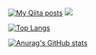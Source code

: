 

[![My Qiita posts](https://qiita-badge.apiapi.app/s/5522079/posts.svg)](http://qiita.com/5522079)
![](https://komarev.com/ghpvc/?username=5522079&color=blueviolet)

[![Top Langs](https://github-readme-stats.vercel.app/api/top-langs/?username=5522079&layout=compact&theme=github_dark)](https://github.com/anuraghazra/github-readme-stats)

[![Anurag's GitHub stats](https://github-readme-stats.vercel.app/api?username=5522079&count_private=true&show_icons=true&theme=github_dark)](https://github.com/anuraghazra/github-readme-stats)

